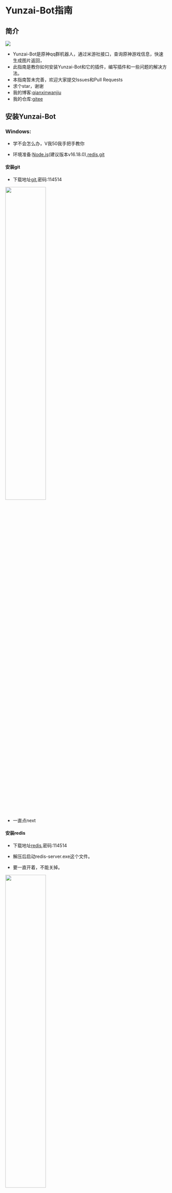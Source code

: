 # Yunzai-Bot指南

## 简介

[![](https://profile-counter.glitch.me/eihei/count.svg)](https://gitee.com/lin-zhi-xuan/eihei)
- Yunzai-Bot是原神qq群机器人，通过米游社接口，查询原神游戏信息，快速生成图片返回，
- 此指南是教你如何安装Yunzai-Bot和它的插件，编写插件和一些问题的解决方法。
- 本指南暂未完善，欢迎大家提交Issues和Pull Requests
- 求个star，谢谢
- 我的博客:[qianxinwanjiu](https://qianxinwanjiu.com/yunzai-bot-zhibei/)
- 我的仓库:[gitee](https://gitee.com/lin-zhi-xuan/eihei)

## 安装Yunzai-Bot

### Windows:

- 学不会怎么办，V我50我手把手教你

- 环境准备:[Node.js][nodejs](建议版本v16.18.0),[redis][redis],[git][git]

####  安装git

- 下载地址[git][git],密码:114514

<img src="picture/Windows/Windows-git.png" width="50%">

- 一直点next

#### 安装redis

- 下载地址[redis][redis],密码:114514

- 解压后启动redis-server.exe这个文件。

- 要一直开着，不能关掉。

<img src="picture/Windows/Windows-redis.png" width="50%">

#### 安装Yunzai-Bot本体

1. 新建一个文件夹(也可以不建)，命名随便，最好别用中文

2. 选个拉取方式:

**使用git-bash**

- 1.1 右键文件夹，选择git bash here

<img src="picture/Windows/Windows-gitbash.png" width="50%">

**使用原生自带终端**

- 2.1 进入你要安装Yunzai的文件夹

- 2.2 打开终端(在文件夹路径处将文件家路径改为cmd或者powershell)

3. 克隆项目

- 命令

```bash
git clone --depth=1 -b main https://gitee.com/Le-niao/Yunzai-Bot.git
```

<img src="picture/Windows/Windows-gitclone.png" width="50%">

4. 进入Yunzai目录

```bash
cd Yunzai-Bot 
```

<img src="picture/Windows/Windows-cd.png" width="50%">

5. 安装pnpm，已安装的可以跳过

```bash
npm install pnpm -g
```

- （因为我已经安装过了，所以就不放图了）

- 这里会发生的一些问题：
    输完卡住不动了怎么办？或者提示 `npm ERR！`？或者其他的报错？
    原因：你的服务器网络太差了，根本下载不动，没问题才怪了。
    解决方案：换源，执行命令来更换淘宝镜像源 `npm config set registry http://registry.npm.taobao.org` 然后再次执行安装 pnpm 的命令 `npm install pnpm -g`  
    就是可能有点后遗症，更换镜像源后有微小概率导致后续安装出现问题

6. 安装依赖

```bash
pnpm install -P
```

<img src="picture/Windows/Windows-pnpm.png" width="50%">

7. 运行（首次运行按提示输入登录）

```bash
node app
```

<img src="picture/Windows/Windows-nodeapp.png" width="50%">

- 如果觉得麻烦，可使用脚本：

>新建一个文件,把后缀改成bat,然后点击编辑

- 把下面代码复制进去，然后进行修改:

- 第一行中，第一个双引号无需填写，第二个双引号填写你redis路径
- 第二行填写你Yunzai-Bot根目录

```bat
start "" "C:/redis/redis-server.exe"
cd C:/Yunzai-Bot
node app
pause
```

- 改完后保存运行即可食用

### Linux

**前言**

- 小白不建议使用Linux部署！
- 不建议使用一键脚本！

#### Ubuntu教程

- 本教程博客地址:https://qianxinwanjiu.com/yunzai-bot-linux-ubuntu/

>本文的环境：
>纯净的Ubuntu（版本20.04）

1. 安装宝塔面板

- 为什么要安装宝塔面板？
- 因为便于管理文件（更改配置文件、上传面板图等）

>使用以下命令安装：

```bash
wget -O install.sh https://download.bt.cn/install/install-ubuntu_6.0.sh && sudo bash install.sh ed8484bec
```

>安装完成后，记得保存输出的面板地址和账号密码

<img src="picture/Ubuntu/Ubuntu-bt1.png" width="50%">

<img src="picture/Ubuntu/Ubuntu-bt2.png" width="50%">

2. 安装Nodejs与redis

- 打开面板地址，绑定手机号（如果你没有账号，请前往https://bt.cn/register.html注册）

- 登陆成功后，会显示一键安装页面，叉掉即可（不需要，因为不建站）

- 然后打开软件商店，搜索nodejs，找到nodejs版本管理器，

<img src="picture/Ubuntu/Ubuntu-bt3.png" width="50%">

- 点击安装

<img src="picture/Ubuntu/Ubuntu-bt4.png" width="50%">


- 点击安装即可

- 然后来到此界面，按下图所示操作

<img src="picture/Ubuntu/Ubuntu-bt5.png" width="50%">

- 建议使用v16.18.0

<img src="picture/Ubuntu/Ubuntu-bt6.png" width="50%">

- 安装好后，点击右侧的模块管理，来到下图所示界面，按图操作

<img src="picture/Ubuntu/Ubuntu-bt7.png" width="50%">

- 安装完成，回到软件商店，搜索redis，按下图操作

<img src="picture/Ubuntu/Ubuntu-bt8.png" width="50%">

3. 安装Yunzai
- 回到SSH终端，安装GIT，以便拉取仓库

- 执行以下命令：

```bash
sudo apt-get install git
```

<img src="picture/Ubuntu/Ubuntu-git.png" width="50%">

- 等待执行完成

- 然后拉取Yunzai，使用以下命令：

```bash
git clone --depth=1 -b main https://gitee.com/Le-niao/Yunzai-Bot.git
```

- 大致输出以下内容（没有ERR或error就不用管）

```log
Cloning into 'Yunzai-Bot'...
remote: Enumerating objects: 1073, done.
remote: Counting objects: 100% (1073/1073), done.
remote: Compressing objects: 100% (1053/1053), done.
remote: Total 1073 (delta 25), reused 911 (delta 2), pack-reused 0Receiving objects: 100% (1073/1073), 18.37 MiB | 9.07 MiB/s
Receiving objects: 100% (1073/1073), 27.20 MiB | 11.79 MiB/s, done.
Resolving deltas: 100% (25/25), done.
Updating files: 100% (992/992), done.
```

- 然后cd进Yunzai根目录

```bash
cd Yunzai-Bot
```

- pnpm安装过了，所以直接执行

```bash
pnpm install -P
```

输出大致如下

```log
 WARN  deprecated uuid@3.4.0: Please upgrade  to version 7 or higher.  Older versions may use Math.random() in certain circumstances, which is known to be problematic.  See https://v8.dev/blog/math-random for details.
Packages: +362
+++++++++++++++++++++++++++++++++++++++++++++++++++++++++++++++++++++++++++++++++++++++++++++++++++++++++++++++++++++++++++++++++++++++++++++++++
Packages are hard linked from the content-addressable store to the virtual store.
  Content-addressable store is at: /root/.local/share/pnpm/store/v3
  Virtual store is at:             node_modules/.pnpm
Progress: resolved 498, reused 497, downloaded 0, added 362, done

dependencies:
+ art-template 4.13.2
+ chalk 5.0.1
+ chokidar 3.5.3
+ https-proxy-agent 5.0.1
+ inquirer 8.2.4
+ lodash 4.17.21
+ log4js 6.5.2
+ md5 2.3.0
+ moment 2.29.3
+ node-fetch 3.2.6
+ node-schedule 2.1.0
+ node-xlsx 0.21.0
+ oicq 2.3.1
+ patch-package 6.5.0
+ pm2 5.2.0
+ puppeteer 13.7.0
+ redis 4.1.0
+ yaml 2.1.1

devDependencies: skipped

Done in 13.5s
```

<img src="picture/Ubuntu/Ubuntu-pnpm.png" width="50%">

- 记住！WARN不要惊慌，看到ERR或者error才是你需要解决的

- 然后node app启动机器人，按提示操作即可

#### CentOS教程:

- 本教程地址:https://qianxinwanjiu.com/yunzai-linux-centos/#comment-29
- 前提条件
- 首先，请确保你的环境完全干净，不支持已部署项目的机器（易翻车）

- 本文示例系统：CentOS 7.9.2111

- 开始安装
- 安装Nodejs
- 先安装dnf

```bash
yum install -y dnf
```

<img src="picture/CentOS/CentOS-dnf.png" width="50%">

- 使用dnf安装fedora的epel-release插件

```bash
dnf install epel-release
```

- 将存储库加到系统中

```bash
curl -fsSL https://rpm.nodesource.com/setup_16.x | sudo bash -
```

- 安装nodejs，推荐大版本号16

```bash
dnf module install nodejs:16 -y
```

<img src="picture/CentOS/CentOS-nodejs.png" width="50%">

- 然后测试是否正确安装

```bash
node -v
```

- 输出以下即为成功安装

```log
[root@CentOS7.9.2111 ~]# node -v
v16.19.0
```

<img src="picture/CentOS/CentOS-node-v.png" width="50%">

- 安装redis
- 使用以下命令安装并启动redis

```bash
yum -y install redis && redis-server --daemonize yes
```

- 如果像下图一样报错，那么是你没安装epel，返回上文查看命令

<img src="picture/CentOS/CentOS-error.png" width="50%">

- 安装GIT

```bash
dnf install git -y
```

- 克隆仓库
- 使用以下命令克隆仓库

- 国内服务器（Gitee源）

```bash
git clone --depth=1 -b main https://gitee.com/Le-niao/Yunzai-Bot.git
```

- 国外服务器（GitHub源）

```bash
git clone --depth=1 -b main https://github.com/Le-niao/Yunzai-Bot.git
```

<img src="picture/CentOS/CentOS-git.png" width="50%">

- 安装依赖
- cd进Yunzai根目录（别告诉我你不会cd）

```bash
cd Yunzai-Bot
```

- 然后安装pnpm(-g表示全局)

```bash
npm install pnpm -g
```

<img src="picture/CentOS/CentOS-npm.png" width="50%">

- 用pnpm安装依赖

```bash
pnpm install -P
```

<img src="picture/CentOS/CentOS-pnpm.png" width="50%">

- 还需要安装Chrome依赖库

```bash
yum install pango.x86_64 libXcomposite.x86_64 libXcursor.x86_64 libXdamage.x86_64 libXext.x86_64 libXi.x86_64 libXtst.x86_64 cups-libs.x86_64 libXScrnSaver.x86_64 libXrandr.x86_64 GConf2.x86_64 alsa-lib.x86_64 atk.x86_64 gtk3.x86_64 -y && yum install libdrm libgbm libxshmfence -y && yum install nss -y && yum update nss -y
```

<img src="picture/CentOS/CentOS-Chrome.png" width="50%">

- 安装中文字体，顺便把系统语言切换为中文

```bash
yum groupinstall fonts -y
```

<img src="picture/CentOS/CentOS-zh_CN1.png" width="50%">

- 然后查看当前系统所有语言包

```bash
locale -a
```

<img src="picture/CentOS/CentOS-zh_CN2.png" width="50%">

- 往下翻，找到zh_CN.utf-8

<img src="picture/CentOS/CentOS-zh_CN3.png" width="50%">

- 切换

```bash
localectl set-locale LANG=zh_CN.UTF-8
```

<img src="picture/CentOS/CentOS-zh_CN4.png" width="50%">

- 然后重启

- 启动Yunzai并按提示操作即可

```bash
node app
```

<img src="picture/CentOS/CentOS-nodeapp.png" width="50%">

## 基础操作

- 启动云崽： `node app`

- 查看日志： `pnpm run log`

- 后台运行： `pnpm start`

- 关闭云崽： 对着机器人发送 `#关机`，或者在关掉云崽运行窗口

- 功能列表： `#帮助`,`#插件名称+帮助`

- 更新云崽： `#全部更新`,`#强制更新`，`#更新`,`git pull`

- 重置云崽的部分设置(QQ 号，主人 QQ 等)： `pnpm run login`

---

## 目录说明

| 目录                     | 说明                           |
| ------------------------ | ------------------------------ |
| config\config\qq.yaml    | 可以修改登录方式，QQ 号        |
| config\config\redis.yaml | redis的设置（非必要别修改）        |
| config\config\other.yaml | 可以修改主人 QQ                |
| data\face                | 存放添加表情的位置             |
| data\MysCookie           | 存放 cookie 的位置             |
| logs\                    | 存放日志文件的位置              |
| plugins\example          | 存放 js 插件的位置             |
| Yunzai-Bot\plugins       | 存放大型插件的位置，如喵喵插件 |

## ffmpeg安装教程

1. 先下载压缩包
- ffmpeg下载链接[☞ffmpeg][ffmpeg],密码114514

2. 下载完后解压,位置随便

3. 之后找到ffmpeg.exe和ffprobe.exe,复制文件路径

<img src="picture/ffmpeg/ffmpeg-1.png" width="50%">

4. 填写路径,有两种方法。

**直接修改配置文件**

- 之后找到配置文件,如下图

<img src="picture/ffmpeg/ffmpeg-2.png" width="50%">

- 最后把路径粘贴到下图的位置(注意:冒号后面有空格)

<img src="picture/ffmpeg/ffmpeg-3.png" width="50%">

**锅巴里面设置**

1. 先登陆锅巴

2. 然后点配置管理-->基础配置

3. 把路径粘贴进去

4. 最后点保存

<img src="picture/ffmpeg/ffmpeg-4.png" width="50%">

>注意事项:
>路径不能有空格，必须用单引号，必须用反斜杠。
>有些时候日志提示 `请检查ffmpeg配置` 可能是插件本身的问题，而不是你的 ffmpeg 没配置好

## 插件安装教程

- 注：均为V3插件

### [锅巴插件](https://gitee.com/guoba-yunzai/guoba-plugin) 

- 主要提供云崽的网页端后台管理界面功能
- 安装教程：
- 第 1 步：下载插件

- 在云崽根目录下打开终端，运行

```bash
git clone --depth=1 https://gitee.com/guoba-yunzai/guoba-plugin.git ./plugins/Guoba-Plugin/
```

- 第 2 步：安装依赖

> 注：如果你不是通过`pnpm`安装的云崽，那么请【**不要**】使用此方式，请看`方式2`

如果你是使用`pnpm`安装的云崽，那么只需要在云崽根目录下运行此命令即可：

```bash
pnpm install --filter=guoba-plugin
```

> 注：请务必直接复制提供的命令，否则可能会导致依赖丢失的情况，若发生需自行重新安装。<br>
> `--filter=guoba-plugin`：只安装`guoba-plugin`下的依赖，其他依赖不处理，防止丢失。

- 第 3 步：运行插件

依赖安装完毕之后，直接运行即可，默认运行端口号是：50831

> 可在 config/application.yaml 中修改

启动完成之后，可以在控制台中看到网页地址，复制到浏览器中即可访问。

如果访问不到，请发送`#锅巴帮助`指令获取帮助。

### [喵喵插件 (miao-plugin)](https://gitee.com/yoimiya-kokomi/miao-plugin)

- Miao-Plugin是一个Yunzai-Bot的升级插件，提供包括角色查询等升级功能。

- 具体功能可在安装插件后 通过 #喵喵帮助 进行查看。如需进行设置可通过 #喵喵设置 命令进行管理。

- 推荐使用git进行安装，以方便后续升级。在Yunzai根目录夹打开终端，运行

-  使用gitee

```bash
git clone https://gitee.com/yoimiya-kokomi/miao-plugin.git ./plugins/miao-plugin/
```

- 进行安装。建议使用上述命令进行安装，以便于后续更新。 管理员发送`#喵喵更新`即可自动更新

### [抽卡插件 (flower-plugin)](https://gitee.com/Nwflower/flower-plugin)

- flower-plugin是一个适用于V3版本Yunzai-Bot的原神图鉴插件包，主要提供拓展抽卡功能，意在不修改本体抽卡卡池信息的情况下提供自定义卡池的拓展

- 在Yunzai-Bot根目录下，运行cmd，输入以下指令

```bash
git clone --depth=1 https://gitee.com/Nwflower/flower-plugin.git ./plugins/flower-plugin/
```

### py插件

- 我个人的建议是：
- 别去费精力装了
- 直接装个nonebot吧
- 换个登录端口实现1号俩机器人

### [单个js格式插件通用安装方法](https://gitee.com/yhArcadia/Yunzai-Bot-plugins-index?_from=gitee_search#js%E6%8F%92%E4%BB%B6%E7%B4%A2%E5%BC%95)

- 超级简单，只要把插件下载好后放入 `Yunzai-bot/plugins/example` 里即可 
<img src="picture/wenti/js-plugins.png" width="100%">


## 问题解答

- 遇到问题怎么办
  - 先不要急着问
  - 重启一下试试
  - 重装一下试试
  - 换台设备试试
  - 用这个试试https://baidu.com
  - 实在不行就别搞了
  - 把后台报错日志截图，并准备好充足的问题描述(态度要好)

<img src="picture/wenti/wenti2.png" width="50%">

  - 将后台报错日志截图和完整的问题描述发到群里。
  - 等待有人为你解答

<img src="picture/wenti/wenti1.png" width="50%">

- cookie 绑定失败？

  - 先把云崽 `#强制更新` 一下 
  - 然后重新获取cookie

- 装完 node 但是还是提示 `npm:command not found`

  - 没配置环境变量而已
  - 请自行百度搜索 `Windows环境变量设置`
  - 在用户环境变量的 Path 变量中点击编辑，添加 `C:\Program Files\nodejs` 与 `C:\Users\把这段中文替换成你自己的用户名\AppData\Roaming\npm` 字段
  - 重启电脑即可食用

- 签到显示 `验证码失败` ?

  - 问得好，好问题
  - 太正常不过，这个问题无解，有解决方法的请私发我
  - 至于什么时候会好嘛，我也不知道，你问大伟哥去

- 提示 `qq版本过低` ？

  - <img src="picture/wenti/qq.png" width="50%"> <br>此图来源于喵喵插件群

  - 记得多试几次
  - 亲测有效

- 提示 `请配置公共ck` ？

  - 字面意思，`#配置公共ck`然后把你的ck发给机器人
  - 或者`#使用全部ck`

- 公共 ck 查询次数已用完，暂无法查询新 uid？

  - 不用慌，再绑定一个就是了
  - 或者 `#使用全部ck`

- <img src="picture/wenti/redis.png" width="50%"> <br> MISCONF Redis is configured to save RDB snapshots

  - 控制面板->系统和安全->系统->高级系统设置->高级选项卡下方第一个卡片“性能”里的设置按钮->高级选项卡->虚拟内存->更改->勾选最上方自动管理所有驱动器的分页文件大小->重启电脑

- 机器人进群自动退了怎么办

  - 锅巴插件->配置管理->其它->退群人数改成 0 就行

- 如何删除插件?

  - 在 `Yunzai-bot/plugins` 文件夹里找到对应的插件右键删除即可，
  - 注：如果是插件包需要把整个文件夹都删掉

- 如何关闭入群欢迎?

  - 在 `Yunzai-bot/plugins/example` 文件夹里找到入群欢迎插件，右键删除，或者在锅巴插件中进行配置

- 机器人被冻结了，怎么办？

  - 号封了而已，没啥好办法，能解封就解不能解可以多备几个小号。关闭私聊，减少冻结频率。

- xx 功能报错，xx 功能异常？机器人打不开? 机器人坏了?
  - 重装吧兄弟
  - 也可以不重装：重置云崽步骤(数据会保留)：在云崽根目录下打开 git bash 输入`git pull`，然后再`git reset --hard origin/main`，最后再手动重启即可解决。

- 喵喵插件的 `#xx照片` `xx图片` 功能用不了？

 把 `Yunzai-Bot/plugins/miao-plugin/resources` 的 `character-img` 文件复制一份到 `Yunzai-Bot/plugins/miao-plugin/resources/miao-res-plus` 里就好了

- 机器人群聊消息发不出去，但是私聊正常？

  - 这是触发了 QQ 新版群聊风控，私聊机器人发送 <https://accounts.qq.com/safe/message/unlock?lock_info=5_5> 然后拿出你的手机，并登录机器人的手机 QQ，从机器人的手机 QQ 里打开个链接，验证就行了。

- 十连次数怎么修改？

  - [锅巴插件]里可以配置

- 服务器推荐？

  - 平时服务器都会比较贵，只有新用户和购物节会特别便宜，所以大家各凭本事吧，反正只要服务器能联网就能搭这个机器人。
  - 这里我推荐:[☞秋叶云][qiuyeyun]

- 插件除了这些还有别的吗
  - 更多的插件都在云崽官方群里，但是官方群它不对外开放...
  - 或者你可以学学自己写插件
  -不会？，那就看下面的教程吧


## 常用链接

>下载链接（均为网盘）有密码的均为114514

|名称|下载地址|
|---|---|
|redis|[☞redis][redis]|
|git|[☞git][git]|
|node.js|[☞node.js][nodejs]|
|python3.8|[☞python3.8][python]|
|ffmpeg|[☞ffmpeg][ffmpeg]|
|滑块验证助手|[☞滑块验证][滑块验证]|


- 官方文档地址:[☞Yunzai-Bot][Yunzai-Bot]
- Yunzai-Bot插件库：[☞Github](https://gitee.com/yhArcadia/Yunzai-Bot-plugins-index)/[☞Gitee](https://gitee.com/yhArcadia/Yunzai-Bot-plugins-index)
- Yunzai-Bot（V3）：[☞Github](https://gitee.com/Le-niao/Yunzai-Bot)/[☞Gitee](https://gitee.com/Le-niao/Yunzai-Bot) 
- Yunzai-Bot（V2）：[☞Github](https://gitee.com/yoimiya-kokomi/Yunzai-Bot)/[☞Gitee](https://gitee.com/yoimiya-kokomi/Yunzai-Bot) 

## Yunzai-Bot插件教学

- 推荐使用VCcode编写[☞下载][vccode]
 
### 单个的js插件

- [oicq][oicq]
- 先新建一个文件，命名为Helloworld.js
- <u>命名可以改的，最好别用中文，改命名时要记得把下面的类名改了(大小写得一样)</u>

#### 输出Hello，world！

- 代码示例

```javascript
//引入Yunzai插件功能
import plugin from '../../../../../lib/plugins/plugin.js'

//导出  类  类名===文件名 继承  插件类  
export class Helloworld extends plugin {
    constructor() {
        super({
            //后端信息
            name: 'Helloworld',//插件名字，可以随便写
            dsc: 'Helloworld',//插件介绍，可以随便写
            event: 'message',//这个直接复制即可，别乱改
            priority: 250,//执行优先级：数值越低越6
            rule: [
                {
                    //正则表达试
                    reg: '^#你好$',
                    //函数
                    fnc: 'Helloworld'
                }
            ]
        });
    };

    //函数
    async Helloworld(e) {
        e.reply("Hello, world!");//输出Hello，world！
        //阻止消息不再往下
        return;
    };
};
```

#### reply函数的多种用法

1. 直接发送内容：

```javascript
    //发送内容:
    e.reply("Hello, world!");
```

2. 是否引用回复：

```javascript
//是否引用回复:
e.reply("Hello, world!", true);//false为不引用，true为引用
```

3. 群聊是否撤回消息：

```javascript
//群聊是否撤回消息:
e.reply("Hello, world!", false, { recallMsg: 5 });//最大120秒后撤回，0则不处理
```

4. 是否at用户:

```javascript
//是否at用户:
e.reply("Hello, world!", false, { recallMsg: 0 }, true);//false为不at用户，true为at用户
```

#### 如何使用回复组件

- 代码示例

```javascript
//引入Yunzai插件功能
import plugin from '../../../../../lib/plugins/plugin.js'

//导出  类  类名:要与文件名一致 继承  插件类  
export class Helloworld extends plugin {
    constructor() {
        super({
            //后端信息
            name: 'Helloworld',//插件名字，可以随便写
            dsc: 'Helloworld',//插件介绍，可以随便写
            event: 'message',//这个直接复制即可，别乱改
            priority: 250,//执行优先级：数值越低越6
            rule: [
                {
                    //正则表达式
                    reg: '^#你干嘛诶哟$',
                    //函数
                    fnc: 'Helloworld'
                }
            ]
        });
    };

    //函数
    async Helloworld(e) {
        /** 设置上下文，后续接收到内容会执行hei方法 */
        this.setContext('hei');
        //发送消息
        e.reply("1+1=?");
    }

    //回复函数
    async hei(e) {
        //获取消息
        let xiaoxi = e.message;
        //判断消息
        if (xiaoxi == 3) {   //是
            //回复
            e.reply("回答正确")
            //结束上下文
            this.finish('hei')
        }
        else {               //否
            //回复
            e.reply("回答错误")
            //再次使用执行hei方法 
            this.setContext('hei')
        }
    }
};
```

#### 各式的判断

预计...没有预计（开学随缘更新）

### 交流群
|群名|群主|
|----|----|
|[原神交流][qq]|@eihei[https://gitee.com/lin-zhi-xuan]|

### 赞助

- 编写不易

- [欸嘿爱发电](https://afdian.net/a/20091124eihei)
- [qianxinwanjiu爱发电](https://afdian.net/a/qianxinwanjiu)

## 开学通知

- 我已开学，以后随缘更新






[Yunzai]: https://gitee.com/Le-niao/Yunzai-Bot
[Yunzai-Bot]: https://docs.yunzai.org/
[redis]: https://wwrl.lanzouw.com/iB1f70hizgxa
[git]: https://wwrl.lanzouw.com/iBjDY0hizgre
[nodejs]: http://nodejs.cn/download/
[vccode]: https://code.visualstudio.com/
[plugins]: https://gitee.com/yhArcadia/Yunzai-Bot-plugins-index
[python]: https://wwrl.lanzouw.com/iK7uS0ixl0fi
[ffmpeg]: https://wwrl.lanzouw.com/
[滑块验证]: https://maupdate.rainchan.win/txcaptcha.apk
[qiuyeyun]: https://qiuye.cloud/
[oicq]: https://github.com/takayama-lily/oicq
[qq]: https://qm.qq.com/cgi-bin/qm/qr?k=Cu1TnfTNNOdhx0lv17qbnTzp9lhOy_dJ&jump_from=webapi&authKey=8cmxRdVRamzJn0xPI2yet1a//X16faoVcTqD6P2vn/PIgJECkquiq8dyEoSgUJKt